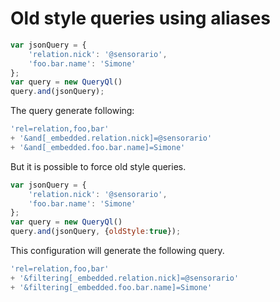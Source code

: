 # Old style queries using aliases

```javascript
var jsonQuery = {
    'relation.nick': '@sensorario',
    'foo.bar.name': 'Simone'
};
var query = new QueryQl()
query.and(jsonQuery);
```

The query generate following:

```javascript
'rel=relation,foo,bar'
+ '&and[_embedded.relation.nick]=@sensorario'
+ '&and[_embedded.foo.bar.name]=Simone'
```

But it is possible to force old style queries.

```javascript
var jsonQuery = {
    'relation.nick': '@sensorario',
    'foo.bar.name': 'Simone'
};
var query = new QueryQl()
query.and(jsonQuery, {oldStyle:true});
```

This configuration will generate the following query.

```javascript
'rel=relation,foo,bar'
+ '&filtering[_embedded.relation.nick]=@sensorario'
+ '&filtering[_embedded.foo.bar.name]=Simone'
```
